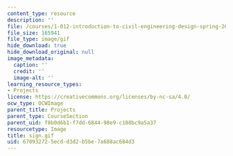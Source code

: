 ```yaml
---
content_type: resource
description: ''
file: /courses/1-012-introduction-to-civil-engineering-design-spring-2002/670932725ecdd3d2b5be7a688ac684d3_sign.gif
file_size: 165941
file_type: image/gif
hide_download: true
hide_download_original: null
image_metadata:
  caption: ''
  credit: ''
  image-alt: ''
learning_resource_types:
- Projects
license: https://creativecommons.org/licenses/by-nc-sa/4.0/
ocw_type: OCWImage
parent_title: Projects
parent_type: CourseSection
parent_uid: f8b0d6b1-f7dd-6844-98e9-c108bc9a5a37
resourcetype: Image
title: sign.gif
uid: 67093272-5ecd-d3d2-b5be-7a688ac684d3
---
```

